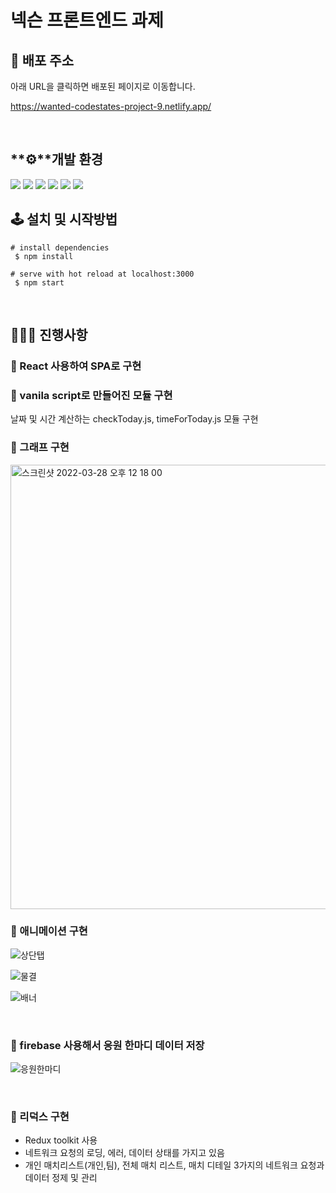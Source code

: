 # 넥슨 프론트엔드 과제

## 🔗 배포 주소

아래 URL을 클릭하면 배포된 페이지로 이동합니다.

https://wanted-codestates-project-9.netlify.app/
    

<br>

## **⚙**개발 환경
 <img src="https://img.shields.io/badge/JavaScript-323330?style=for-the-badge&logo=javascript&logoColor=F7DF1E"> <img src="https://img.shields.io/badge/React-20232A?style=for-the-badge&logo=react&logoColor=61DAFB"> <img src="https://img.shields.io/badge/Redux-593D88?style=for-the-badge&logo=redux&logoColor=white"> <img src="https://img.shields.io/badge/emotion/styled-C071BE.svg?&style=for-the-badge&logo=emotion&logoColor=white"> <img src="https://img.shields.io/badge/Heroku-430098?style=for-the-badge&logo=heroku&logoColor=white"> <img src="https://img.shields.io/badge/Netlify-00C7B7?style=for-the-badge&logo=netlify&logoColor=white"> 

## 

## 🕹 설치 및 시작방법

```
# install dependencies
 $ npm install

# serve with hot reload at localhost:3000
 $ npm start
```

<br>

## 👩🏻‍💻 진행사항

### 📎 React 사용하여 SPA로 구현
### 📎 vanila script로 만들어진 모듈 구현
날짜 및 시간 계산하는 checkToday.js, timeForToday.js 모듈 구현

### 📎 그래프 구현
<img width="711" alt="스크린샷 2022-03-28 오후 12 18 00" src="https://user-images.githubusercontent.com/81206124/160320742-aae224d0-3ef9-4cab-b8b2-5e04348d9791.png">


### 📎 애니메이션 구현
![상단탭](https://user-images.githubusercontent.com/81206124/160321601-a7725992-0ac6-475b-9efd-da186f549a38.gif)
<br>


![물결](https://user-images.githubusercontent.com/81206124/160321610-9ba4025b-b1e6-41f5-a751-a9988002b91a.gif)
<br>

![배너](https://user-images.githubusercontent.com/81206124/160321587-5b046fb0-577f-4bb5-8bf6-3b0a695f5f63.gif)

<br>

### 📎 firebase 사용해서 응원 한마디 데이터 저장

![응원한마디](https://user-images.githubusercontent.com/81206124/160321626-b7556a22-9253-433c-a2cb-1165e6dd24a5.gif)

<br>

### 📎 리덕스 구현 
- Redux toolkit 사용
- 네트워크 요청의 로딩, 에러, 데이터 상태를 가지고 있음
- 개인 매치리스트(개인,팀), 전체 매치 리스트, 매치 디테일 3가지의 네트워크 요청과 데이터 정제 및 관리

<br>
